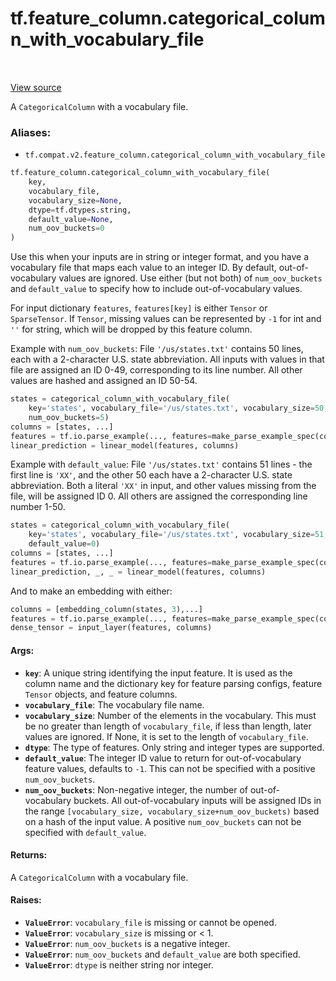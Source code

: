 <div itemscope itemtype="http://developers.google.com/ReferenceObject">
<meta itemprop="name" content="tf.feature_column.categorical_column_with_vocabulary_file" />
<meta itemprop="path" content="Stable" />
</div>

# tf.feature_column.categorical_column_with_vocabulary_file

<!-- Insert buttons -->

<table class="tfo-notebook-buttons tfo-api" align="left">
</table>

<a target="_blank" href="/code/stable/tensorflow/python/feature_column/feature_column_v2.py">View source</a>



<!-- Start diff -->
A `CategoricalColumn` with a vocabulary file.

### Aliases:

* `tf.compat.v2.feature_column.categorical_column_with_vocabulary_file`


``` python
tf.feature_column.categorical_column_with_vocabulary_file(
    key,
    vocabulary_file,
    vocabulary_size=None,
    dtype=tf.dtypes.string,
    default_value=None,
    num_oov_buckets=0
)
```



<!-- Placeholder for "Used in" -->

Use this when your inputs are in string or integer format, and you have a
vocabulary file that maps each value to an integer ID. By default,
out-of-vocabulary values are ignored. Use either (but not both) of
`num_oov_buckets` and `default_value` to specify how to include
out-of-vocabulary values.

For input dictionary `features`, `features[key]` is either `Tensor` or
`SparseTensor`. If `Tensor`, missing values can be represented by `-1` for int
and `''` for string, which will be dropped by this feature column.

Example with `num_oov_buckets`:
File `'/us/states.txt'` contains 50 lines, each with a 2-character U.S. state
abbreviation. All inputs with values in that file are assigned an ID 0-49,
corresponding to its line number. All other values are hashed and assigned an
ID 50-54.

```python
states = categorical_column_with_vocabulary_file(
    key='states', vocabulary_file='/us/states.txt', vocabulary_size=50,
    num_oov_buckets=5)
columns = [states, ...]
features = tf.io.parse_example(..., features=make_parse_example_spec(columns))
linear_prediction = linear_model(features, columns)
```

Example with `default_value`:
File `'/us/states.txt'` contains 51 lines - the first line is `'XX'`, and the
other 50 each have a 2-character U.S. state abbreviation. Both a literal
`'XX'` in input, and other values missing from the file, will be assigned
ID 0. All others are assigned the corresponding line number 1-50.

```python
states = categorical_column_with_vocabulary_file(
    key='states', vocabulary_file='/us/states.txt', vocabulary_size=51,
    default_value=0)
columns = [states, ...]
features = tf.io.parse_example(..., features=make_parse_example_spec(columns))
linear_prediction, _, _ = linear_model(features, columns)
```

And to make an embedding with either:

```python
columns = [embedding_column(states, 3),...]
features = tf.io.parse_example(..., features=make_parse_example_spec(columns))
dense_tensor = input_layer(features, columns)
```

#### Args:


* <b>`key`</b>: A unique string identifying the input feature. It is used as the
  column name and the dictionary key for feature parsing configs, feature
  `Tensor` objects, and feature columns.
* <b>`vocabulary_file`</b>: The vocabulary file name.
* <b>`vocabulary_size`</b>: Number of the elements in the vocabulary. This must be no
  greater than length of `vocabulary_file`, if less than length, later
  values are ignored. If None, it is set to the length of `vocabulary_file`.
* <b>`dtype`</b>: The type of features. Only string and integer types are supported.
* <b>`default_value`</b>: The integer ID value to return for out-of-vocabulary feature
  values, defaults to `-1`. This can not be specified with a positive
  `num_oov_buckets`.
* <b>`num_oov_buckets`</b>: Non-negative integer, the number of out-of-vocabulary
  buckets. All out-of-vocabulary inputs will be assigned IDs in the range
  `[vocabulary_size, vocabulary_size+num_oov_buckets)` based on a hash of
  the input value. A positive `num_oov_buckets` can not be specified with
  `default_value`.


#### Returns:

A `CategoricalColumn` with a vocabulary file.



#### Raises:


* <b>`ValueError`</b>: `vocabulary_file` is missing or cannot be opened.
* <b>`ValueError`</b>: `vocabulary_size` is missing or < 1.
* <b>`ValueError`</b>: `num_oov_buckets` is a negative integer.
* <b>`ValueError`</b>: `num_oov_buckets` and `default_value` are both specified.
* <b>`ValueError`</b>: `dtype` is neither string nor integer.